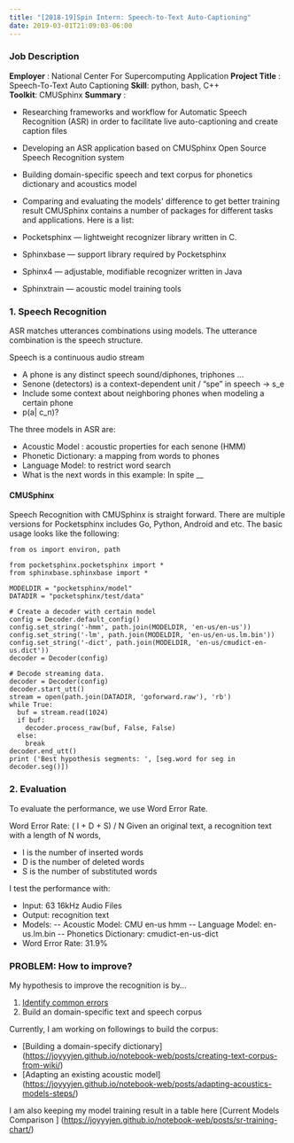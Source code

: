 ```yaml
---
title: "[2018-19]Spin Intern: Speech-to-Text Auto-Captioning"
date: 2019-03-01T21:09:03-06:00
---
```


### Job Description

**Employer** : National Center For Supercomputing Application
**Project Title** : Speech-To-Text Auto Captioning
**Skill**: python, bash, C++ <br>
**Toolkit**: CMUSphinx
**Summary** :

- Researching frameworks and workflow for Automatic Speech Recognition (ASR) in order to facilitate live auto-captioning and create caption files
- Developing an ASR application based on CMUSphinx Open Source Speech Recognition system
- Building domain-specific speech and text corpus for phonetics dictionary and acoustics model
- Comparing and evaluating the models' difference to get better training result <!--more--> 
CMUSphinx contains a number of packages for different tasks and applications. 
Here is a list: 

- Pocketsphinx — lightweight recognizer library written in C.
- Sphinxbase — support library required by Pocketsphinx
- Sphinx4 — adjustable, modifiable recognizer written in Java
- Sphinxtrain — acoustic model training tools

### 1. Speech Recognition

ASR matches utterances combinations using models. The utterance combination is the speech structure. 

Speech is a continuous audio stream 

- A phone is any distinct speech sound/diphones, triphones …
- Senone (detectors) is a  context-dependent unit / “spe” in speech → s_e 
- Include some context about neighboring phones when modeling a certain phone
- p(a| c_n)? 

The three models in ASR are:

- Acoustic Model : acoustic properties for each senone (HMM)
- Phonetic Dictionary: a mapping from words to phones
- Language Model: to restrict word search
- What is the next words in this example: In spite __

#### CMUSphinx

Speech Recognition with CMUSphinx is straight forward. There are multiple versions for Pocketsphinx includes Go, Python, Android and etc.
The basic usage looks like the following: 

```
from os import environ, path

from pocketsphinx.pocketsphinx import *
from sphinxbase.sphinxbase import *

MODELDIR = "pocketsphinx/model"
DATADIR = "pocketsphinx/test/data"

# Create a decoder with certain model
config = Decoder.default_config()
config.set_string('-hmm', path.join(MODELDIR, 'en-us/en-us'))
config.set_string('-lm', path.join(MODELDIR, 'en-us/en-us.lm.bin'))
config.set_string('-dict', path.join(MODELDIR, 'en-us/cmudict-en-us.dict'))
decoder = Decoder(config)

# Decode streaming data.
decoder = Decoder(config)
decoder.start_utt()
stream = open(path.join(DATADIR, 'goforward.raw'), 'rb')
while True:
  buf = stream.read(1024)
  if buf:
    decoder.process_raw(buf, False, False)
  else:
    break
decoder.end_utt()
print ('Best hypothesis segments: ', [seg.word for seg in decoder.seg()])

``` 

### 2. Evaluation

To evaluate the performance, we use Word Error Rate.

Word Error Rate: ( I + D + S) / N
Given an original text, a recognition text with a length of N words, 

- I is the number of inserted words
- D is the number of deleted words
- S is the number of substituted words

I test the performance with: 

- Input: 63 16kHz Audio Files
- Output: recognition text
- Models: 
-- Acoustic Model: CMU en-us hmm 
-- Language Model: en-us.lm.bin
-- Phonetics Dictionary: cmudict-en-us-dict
- Word Error Rate: 31.9%

### PROBLEM: How to improve?
My hypothesis to improve the recognition is by...
1. <a href="/project/asr-error-identification">Identify common errors</a>
2. Build an domain-specific text and speech corpus

Currently, I am working on followings to build the corpus: 

- [Building a domain-specify dictionary] (https://joyyyjen.github.io/notebook-web/posts/creating-text-corpus-from-wiki/)
- [Adapting an existing acoustic model] (https://joyyyjen.github.io/notebook-web/posts/adapting-acoustics-models-steps/)

I am also keeping my model training result in a table here [Current Models Comparison ] (https://joyyyjen.github.io/notebook-web/posts/sr-training-chart/)
